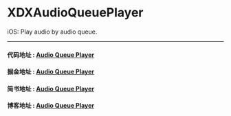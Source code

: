 # XDXAudioQueuePlayer
iOS: Play audio by audio queue.

---

#### 代码地址 : [Audio Queue Player](https://github.com/XiaoDongXie1024/XDXAudioQueuePlayer)
#### 掘金地址 : [Audio Queue Player](https://juejin.im/post/5d177338f265da1bc07e4efd)
#### 简书地址 : [Audio Queue Player](https://www.jianshu.com/p/e92b84e4520e)
#### 博客地址 : [Audio Queue Player](https://xiaodongxie1024.github.io/2019/06/29/20190629_ios_audioqueue_player/)